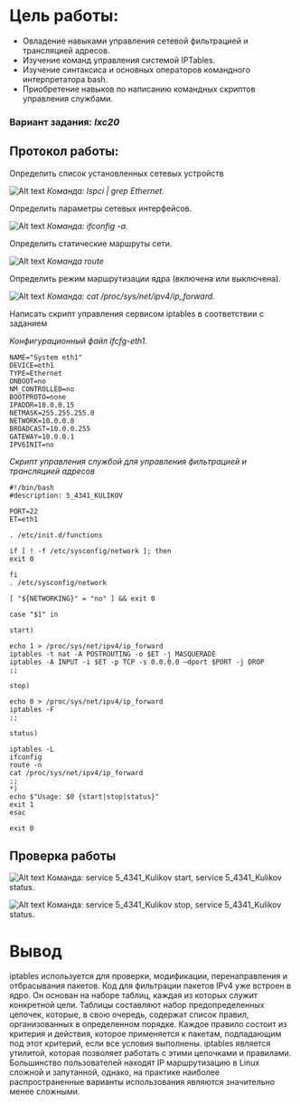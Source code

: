 # Цель работы:
* Овладение навыками управления сетевой фильтрацией и трансляцией адресов.
* Изучение команд управления системой IPTables.
* Изучение синтаксиса и основных операторов командного интерпретатора bash.
* Приобретение навыков по написанию командных скриптов управления службами.

### Вариант задания: *lxc20*

## Протокол  работы:


Определить список установленных сетевых устройств

![Alt text](https://raw.githubusercontent.com/vovakulikov/absUNIX/master/%D0%A1%D0%BD%D0%B8%D0%BC%D0%BE%D0%BA%20%D1%8D%D0%BA%D1%80%D0%B0%D0%BD%D0%B0%20%D0%BE%D1%82%202017-04-04%2020-55-58.png)
*Команда: lspci | grep Ethernet.*

Определить параметры сетевых интерфейсов.

![Alt text](https://raw.githubusercontent.com/vovakulikov/absUNIX/master/%D0%A1%D0%BD%D0%B8%D0%BC%D0%BE%D0%BA%20%D1%8D%D0%BA%D1%80%D0%B0%D0%BD%D0%B0%20%D0%BE%D1%82%202017-04-04%2020-57-08.png)
*Команда: ifconfig -a.*

Определить статические маршруты сети.

![Alt text](https://raw.githubusercontent.com/vovakulikov/absUNIX/master/%D0%A1%D0%BD%D0%B8%D0%BC%D0%BE%D0%BA%20%D1%8D%D0%BA%D1%80%D0%B0%D0%BD%D0%B0%20%D0%BE%D1%82%202017-04-04%2020-57-49.png)
*Команда route*

Определить режим маршрутизации ядра (включена или выключена).

![Alt text](https://raw.githubusercontent.com/vovakulikov/absUNIX/master/%D0%A1%D0%BD%D0%B8%D0%BC%D0%BE%D0%BA%20%D1%8D%D0%BA%D1%80%D0%B0%D0%BD%D0%B0%20%D0%BE%D1%82%202017-04-04%2020-59-15.png)
*Команда: cat /proc/sys/net/ipv4/ip_forward.*



Написать скрипт управления сервисом iptables в соответствии с заданием

*Конфигурационный файл ifcfg-eth1.*

    NAME="System eth1"
    DEVICE=eth1
    TYPE=Ethernet
    ONBOOT=no
    NM_CONTROLLED=no
    BOOTPROTO=none
    IPADDR=10.0.0.15
    NETMASK=255.255.255.0
    NETWORK=10.0.0.0
    BROADCAST=10.0.0.255
    GATEWAY=10.0.0.1
    IPV6INIT=no

*Скрипт управления службой для управления фильтрацией и трансляцией адресов*

    #!/bin/bash
	#description: 5_4341_KULIKOV

	PORT=22
	ET=eth1

	. /etc/init.d/functions

	if [ ! -f /etc/sysconfig/network ]; then
	exit 0

	fi
	. /etc/sysconfig/network

	[ "${NETWORKING}" = "no" ] && exit 0

	case "$1" in

	start)

	echo 1 > /proc/sys/net/ipv4/ip_forward
	iptables -t nat -A POSTROUTING -o $ET -j MASQUERADE
	iptables -A INPUT -i $ET -p TCP -s 0.0.0.0 —dport $PORT -j DROP
	;;

	stop)

	echo 0 > /proc/sys/net/ipv4/ip_forward
	iptables -F
	;;

	status)

	iptables -L
	ifconfig
	route -n 
	cat /proc/sys/net/ipv4/ip_forward
	;;
	*)
	echo $"Usage: $0 {start|stop|status}"
	exit 1
	esac

	exit 0



## Проверка работы
![Alt text](https://raw.githubusercontent.com/vovakulikov/absUNIX/master/%D0%A1%D0%BD%D0%B8%D0%BC%D0%BE%D0%BA%20%D1%8D%D0%BA%D1%80%D0%B0%D0%BD%D0%B0%20%D0%BE%D1%82%202017-04-04%2021-19-51.png)
Команда: service 5_4341_Kulikov start, service 5_4341_Kulikov status.


![Alt text](https://raw.githubusercontent.com/vovakulikov/absUNIX/master/%D0%A1%D0%BD%D0%B8%D0%BC%D0%BE%D0%BA%20%D1%8D%D0%BA%D1%80%D0%B0%D0%BD%D0%B0%20%D0%BE%D1%82%202017-04-04%2021-20-49.png)
Команда: service 5_4341_Kulikov stop, service 5_4341_Kulikov status.

# Вывод

iptables используется для проверки, модификации, перенаправления и отбрасывания пакетов. Код для фильтрации пакетов IPv4 уже встроен в ядро. Он основан на наборе таблиц, каждая из которых служит конкретной цели. Таблицы составляют набор предопределенных цепочек, которые, в свою очередь, содержат список правил, организованных в определенном порядке. Каждое правило состоит из критерия и действия, которое применяется к пакетам, подпадающим под этот критерий, если все условия выполнены. iptables является утилитой, которая позволяет работать с этими цепочками и правилами. Большинство пользователей находят IP маршрутизацию в Linux сложной и запутанной, однако, на практике наиболее распространенные варианты использования являются значительно менее сложными.
